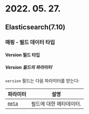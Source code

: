 # 2022. 05. 27.

## Elasticsearch(7.10)

### 매핑 - 필드 데이터 타입

#### Version 필드 타입

##### Version 필드의 파라미터

`version` 필드는 다음 파라미터를 받는다:

| 파라미터                                                     | 설명                    |
| ------------------------------------------------------------ | ----------------------- |
| [`meta`](https://www.elastic.co/guide/en/elasticsearch/reference/7.10/mapping-field-meta.html) | 필드에 대한 메타데이터. |